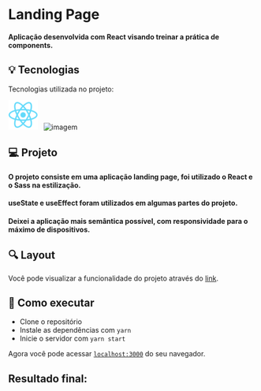 # Landing Page


<p align="center">
  
<h4>
  Aplicação desenvolvida com React visando treinar a prática de components.
</h4>

## 💡 Tecnologias

Tecnologias utilizada no projeto:

<img src="https://raw.githubusercontent.com/devicons/devicon/master/icons/react/react-original.svg" width="60"> &nbsp;
<img src="https://upload.wikimedia.org/wikipedia/commons/thumb/9/96/Sass_Logo_Color.svg/1280px-Sass_Logo_Color.svg.png" alt="imagem" width="70"> &nbsp;

  
## 💻 Projeto
#### O projeto consiste em uma aplicação landing page, foi utilizado o React e o Sass na estilização.
#### useState e useEffect foram utilizados em algumas partes do projeto.
#### Deixei a aplicação mais semântica possível, com responsividade para o máximo de dispositivos.
  
## 🔍 Layout

Você pode visualizar a funcionalidade do projeto através do [link](https://myreactexperience.netlify.app/).

## 🚀 Como executar

- Clone o repositório
- Instale as dependências com `yarn`
- Inicie o servidor com `yarn start`

Agora você pode acessar [`localhost:3000`](http://localhost:3000) do seu navegador.
  
## Resultado final:

